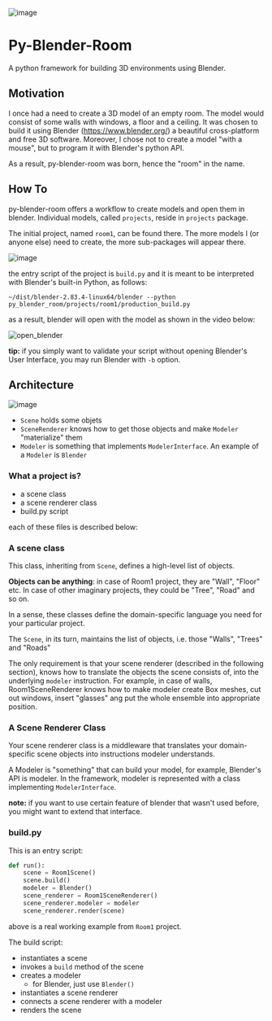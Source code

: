 ![image](https://user-images.githubusercontent.com/21345604/91678118-53d99900-eb4d-11ea-9d56-ac8242380b89.png)

# Py-Blender-Room
A python framework for building 3D environments using Blender.

## Motivation
I once had a need to create a 3D model of an empty room. The model would consist of some walls with windows, a floor and a ceiling.
It was chosen to build it using Blender (https://www.blender.org/) a beautiful cross-platform and free 3D software.
Moreover, I chose not to create a model "with a mouse", but to program it with Blender's python API.

As a result, py-blender-room was born, hence the "room" in the name.

## How To

py-blender-room offers a workflow to create models and open them in blender.
Individual models, called `projects`, reside in `projects` package. 

The initial project, named `room1`, can be found there. The more models I (or anyone else) need to create, the more sub-packages will appear there.

![image](https://user-images.githubusercontent.com/21345604/91678617-b1221a00-eb4e-11ea-8974-eb3c6db54ed0.png)

the entry script of the project is `build.py` and it is meant to be interpreted with Blender's built-in Python, as follows:

`~/dist/blender-2.83.4-linux64/blender --python py_blender_room/projects/room1/production_build.py`

as a result, blender will open with the model as shown in the video below:

![open_blender](https://user-images.githubusercontent.com/21345604/91690972-83999880-eb6f-11ea-8068-895f2c8d218e.gif)

**tip:** if you simply want to validate your script without opening Blender's User Interface, you may run Blender with `-b` option.

## Architecture

![image](https://user-images.githubusercontent.com/21345604/91696816-d461bf00-eb78-11ea-97cf-ea7e76d24990.png)

- `Scene` holds some objets
- `SceneRenderer` knows how to get those objects and make `Modeler` "materialize" them
- `Modeler` is something that implements `ModelerInterface`. An  example of a `Modeler` is `Blender`

### What a project is?

- a scene class
- a scene renderer class
- build.py script 

each of these files is described below:

### A scene class
This class, inheriting from `Scene`, defines a high-level list of objects.

**Objects can be anything**: in case of Room1 project, they are "Wall", "Floor" etc. In case of other imaginary projects,
they could be "Tree", "Road" and so on. 

In a sense, these classes define the domain-specific language you need for your particular project.

The `Scene`, in its turn, maintains the list of objects, i.e. those "Walls", "Trees" and "Roads"

The only requirement is that your scene renderer (described in the following section), knows how to translate the objects 
 the scene consists of, into the underlying `modeler` instruction. 
For example, in case of walls, Room1SceneRenderer knows how to make modeler create Box meshes,
cut out windows, insert "glasses" ang put the whole ensemble into appropriate position.

### A Scene Renderer Class

Your scene renderer class is a middleware that translates your domain-specific scene objects into instructions modeler understands.

A Modeler is "something" that can build your model, for example, Blender's API is modeler. In the framework, modeler is 
represented with a class implementing `ModelerInterface`.

**note:** if you want to use certain feature of blender that wasn't used before, you might want to extend that interface. 


### build.py

This is an entry script:

```python
def run():
    scene = Room1Scene()
    scene.build()
    modeler = Blender()
    scene_renderer = Room1SceneRenderer()
    scene_renderer.modeler = modeler
    scene_renderer.render(scene)
```
above is a real working example from `Room1` project.

The build script:
- instantiates a scene
- invokes a `build` method of the scene
- creates a modeler
  - for Blender, just use `Blender()`
- instantiates a scene renderer
- connects a scene renderer with a modeler
- renders the scene